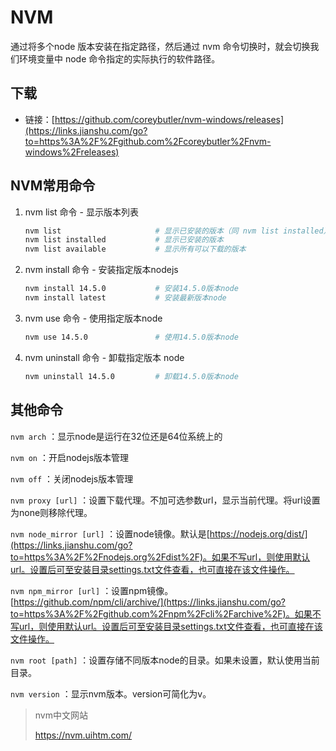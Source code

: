 # NVM

通过将多个node 版本安装在指定路径，然后通过 nvm 命令切换时，就会切换我们环境变量中 node 命令指定的实际执行的软件路径。



## 下载

- 链接：[https://github.com/coreybutler/nvm-windows/releases](https://links.jianshu.com/go?to=https%3A%2F%2Fgithub.com%2Fcoreybutler%2Fnvm-windows%2Freleases)



## NVM常用命令

1. nvm list 命令 - 显示版本列表

   ```bash
   nvm list 					# 显示已安装的版本（同 nvm list installed）
   nvm list installed 			# 显示已安装的版本
   nvm list available 			# 显示所有可以下载的版本
   ```

2. nvm install 命令 - 安装指定版本nodejs

   ```bash
   nvm install 14.5.0 			# 安装14.5.0版本node
   nvm install latest 			# 安装最新版本node
   ```

3. nvm use 命令 - 使用指定版本node

   ```bash
   nvm use 14.5.0 				# 使用14.5.0版本node
   ```

4. nvm uninstall 命令 - 卸载指定版本 node

   ```bash
   nvm uninstall 14.5.0 		# 卸载14.5.0版本node
   ```



## 其他命令

`nvm arch` ：显示node是运行在32位还是64位系统上的

`nvm on` ：开启nodejs版本管理

`nvm off` ：关闭nodejs版本管理

`nvm proxy [url]` ：设置下载代理。不加可选参数url，显示当前代理。将url设置为none则移除代理。

`nvm node_mirror [url]` ：设置node镜像。默认是[https://nodejs.org/dist/](https://links.jianshu.com/go?to=https%3A%2F%2Fnodejs.org%2Fdist%2F)。如果不写url，则使用默认url。设置后可至安装目录settings.txt文件查看，也可直接在该文件操作。

`nvm npm_mirror [url]` ：设置npm镜像。[https://github.com/npm/cli/archive/](https://links.jianshu.com/go?to=https%3A%2F%2Fgithub.com%2Fnpm%2Fcli%2Farchive%2F)。如果不写url，则使用默认url。设置后可至安装目录settings.txt文件查看，也可直接在该文件操作。

`nvm root [path]` ：设置存储不同版本node的目录。如果未设置，默认使用当前目录。

`nvm version` ：显示nvm版本。version可简化为v。

>nvm中文网站
>
>https://nvm.uihtm.com/
